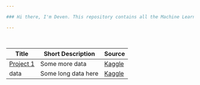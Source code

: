 ```yaml
---

### Hi there, I'm Deven. This repository contains all the Machine Learning Case Studies I have completed 

---
```


<br/>

| Title  | Short Description | Source |
| --------  | ------------------- | --------------------- |
| [Project 1](https://github.com/deven740/machine_learning_projects/tree/master/Bike%20Sharing%20Demand) | Some more data      | [Kaggle](https://www.kaggle.com/c/bike-sharing-demand) | 
| data      | Some long data here | [Kaggle](https://www.kaggle.com/c/bike-sharing-demand) | 


